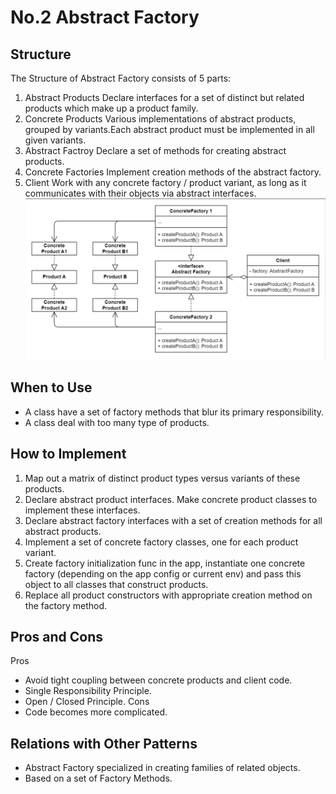# No.2 Abstract Factory

## Structure
The Structure of Abstract Factory consists of 5 parts:
1. Abstract Products
  Declare interfaces for a set of distinct but related products which make up a product family.
2. Concrete Products
  Various implementations of abstract products, grouped by variants.Each abstract product must be implemented in all given variants.
3. Abstract Factroy
  Declare a set of methods for creating abstract products.
4. Concrete Factories
  Implement creation methods of the abstract factory.
5. Client
  Work with any concrete factory / product variant, as long as it communicates with their objects via abstract interfaces.
![avatar](structure.png)

## When to Use
- A class have a set of factory methods that blur its primary responsibility.
- A class deal with too many type of products.

## How to Implement
1. Map out a matrix of distinct product types versus variants of these products.
2. Declare abstract product interfaces. Make concrete product classes to implement these interfaces.
3. Declare abstract factory interfaces with a set of creation methods for all abstract products.
4. Implement a set of concrete factory classes, one for each product variant.
5. Create factory initialization func in the app, instantiate one concrete factory (depending on the app config or current env) and pass this object to all classes that construct products. 
6. Replace all product constructors with appropriate creation method on the factory method.

## Pros and Cons
Pros
- Avoid tight coupling between concrete products and client code.
- Single Responsibility Principle.
- Open / Closed Principle.
Cons
- Code becomes more complicated.

## Relations with Other Patterns
- Abstract Factory specialized in creating families of related objects.
- Based on a set of Factory Methods.